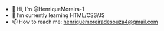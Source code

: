 - 👋 Hi, I’m @HenriqueMoreira-1
- 🌱 I’m currently learning HTML/CSS/JS
- 📫 How to reach me: henriquemoreiradesouza4@gmail.com
